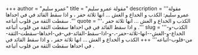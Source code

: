 +++
author = "عمرو سليم"
title = "مقولة عمرو سليم"
description = '''مقولة عمرو سليم: الكذب و الخداع و الغش ... انها ثلاثة حفر ، و اذا سقط القائد في في احداها سقطت الثقة من قلوب أتباعه .'''
quote = '''الكذب و الخداع و الغش ... انها ثلاثة حفر ، و اذا سقط القائد في في احداها سقطت الثقة من قلوب أتباعه .'''
slug = '''الكذب-و-الخداع-و-الغش--انها-ثلاثة-حفر-،-و-اذا-سقط-القائد-في-في-احداها-سقطت-الثقة-من-قلوب-أتباعه'''
+++
الكذب و الخداع و الغش ... انها ثلاثة حفر ، و اذا سقط القائد في في احداها سقطت الثقة من قلوب أتباعه .

